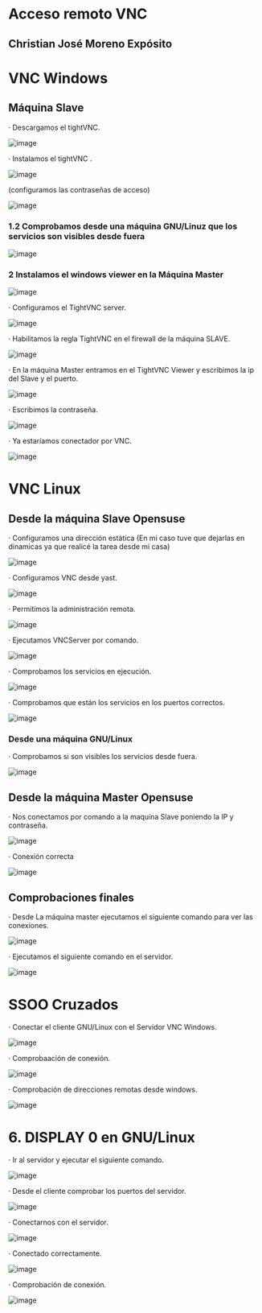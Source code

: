 # Acceso remoto VNC #
## Christian José Moreno Expósito ##

# VNC Windows #

## Máquina Slave ##

· Descargamos el tightVNC.

![image](https://github.com/christianjmx/ADD_christian/blob/main/TRIM%201/Tema%201/VNC/IMG/VNC%20Windows/1.png)

· Instalamos el tightVNC .

![image](https://github.com/christianjmx/ADD_christian/blob/main/TRIM%201/Tema%201/VNC/IMG/VNC%20Windows/1.1.png)

(configuramos las contraseñas de acceso)

![image](https://github.com/christianjmx/ADD_christian/blob/main/TRIM%201/Tema%201/VNC/IMG/VNC%20Windows/1.2.png)


### 1.2 Comprobamos desde una máquina GNU/Linuz que los servicios son visibles desde fuera ###

![image](https://github.com/christianjmx/ADD_christian/blob/main/TRIM%201/Tema%201/VNC/IMG/VNC%20Windows/1.3.png)

### 2 Instalamos el windows viewer en la Máquina Master ###

![image](https://github.com/christianjmx/ADD_christian/blob/main/TRIM%201/Tema%201/VNC/IMG/VNC%20Windows/1.4.png)


  · Configuramos el TightVNC server.
  
![image](https://github.com/christianjmx/ADD_christian/blob/main/TRIM%201/Tema%201/VNC/IMG/VNC%20Windows/1.5.png)


  · Habilitamos la regla TightVNC en el firewall de la máquina SLAVE.
  
 ![image](https://github.com/christianjmx/ADD_christian/blob/main/TRIM%201/Tema%201/VNC/IMG/VNC%20Windows/1.7.png)
 
  · En la máquina Master entramos en el TightVNC Viewer y escribimos la ip del Slave y el puerto.
  
 ![image](https://github.com/christianjmx/ADD_christian/blob/main/TRIM%201/Tema%201/VNC/IMG/VNC%20Windows/1.8.png)
 
  · Escribimos la contraseña.
  
 ![image](https://github.com/christianjmx/ADD_christian/blob/main/TRIM%201/Tema%201/VNC/IMG/VNC%20Windows/1.9.png)
 
  · Ya estaríamos conectador por VNC.
  
 ![image](https://github.com/christianjmx/ADD_christian/blob/main/TRIM%201/Tema%201/VNC/IMG/VNC%20Windows/2.0.png)
 
 
 
 # VNC Linux #
 ## Desde la máquina Slave Opensuse ##
 
 · Configuramos una dirección estática (En mi caso tuve que dejarlas en dinamicas ya que realicé la tarea desde mi casa)
 
 ![image](https://github.com/christianjmx/ADD_christian/blob/main/TRIM%201/Tema%201/VNC/IMG/VNC%20Opensuse/1.1.png)
 
 · Configuramos VNC desde yast.
 
 ![image](https://github.com/christianjmx/ADD_christian/blob/main/TRIM%201/Tema%201/VNC/IMG/VNC%20Opensuse/1.2.png)
 
 · Permitimos la administración remota.
 
 ![image](https://github.com/christianjmx/ADD_christian/blob/main/TRIM%201/Tema%201/VNC/IMG/VNC%20Opensuse/1.3.png)
 
 · Ejecutamos VNCServer por comando.
 
 ![image](https://github.com/christianjmx/ADD_christian/blob/main/TRIM%201/Tema%201/VNC/IMG/VNC%20Opensuse/1.4.png)
 
 · Comprobamos los servicios en ejecución.
 
 ![image](https://github.com/christianjmx/ADD_christian/blob/main/TRIM%201/Tema%201/VNC/IMG/VNC%20Opensuse/1.5.png)

  · Comprobamos que están los servicios en los puertos correctos.
  
 ![image](https://github.com/christianjmx/ADD_christian/blob/main/TRIM%201/Tema%201/VNC/IMG/VNC%20Opensuse/1.6.png)


### Desde una máquina GNU/Linux ###

  · Comprobamos si son visibles los servicios desde fuera.
  
 ![image](https://github.com/christianjmx/ADD_christian/blob/main/TRIM%201/Tema%201/VNC/IMG/VNC%20Opensuse/1.7.png)
 
## Desde la máquina Master Opensuse ##

  · Nos conectamos por comando a la maquina Slave poniendo la IP y contraseña.
  
 ![image](https://github.com/christianjmx/ADD_christian/blob/main/TRIM%201/Tema%201/VNC/IMG/VNC%20Opensuse/1.8.png)
 
  · Conexión correcta
 
 ![image](https://github.com/christianjmx/ADD_christian/blob/main/TRIM%201/Tema%201/VNC/IMG/VNC%20Opensuse/1.9.png)
 
 ## Comprobaciones finales ##
 
  · Desde La máquina master ejecutamos el siguiente comando para ver las conexiones.
  
 ![image](https://github.com/christianjmx/ADD_christian/blob/main/TRIM%201/Tema%201/VNC/IMG/VNC%20Opensuse/2.0.png)
 
  · Ejecutamos el siguiente comando en el servidor.
  
 ![image](https://github.com/christianjmx/ADD_christian/blob/main/TRIM%201/Tema%201/VNC/IMG/VNC%20Opensuse/2.1.png)


# SSOO Cruzados #

· Conectar el cliente GNU/Linux con el Servidor VNC Windows.

![image](https://github.com/christianjmx/ADD_christian/blob/main/TRIM%201/Tema%201/VNC/IMG/VNC%20Opensuse/4.1.png)

· Comprobaación de conexión.

![image](https://github.com/christianjmx/ADD_christian/blob/main/TRIM%201/Tema%201/VNC/IMG/VNC%20Opensuse/4.2.png)

· Comprobación de direcciones remotas desde windows.

![image](https://github.com/christianjmx/ADD_christian/blob/main/TRIM%201/Tema%201/VNC/IMG/VNC%20Opensuse/4.3.png)


# 6. DISPLAY 0 en GNU/Linux #

  · Ir al servidor y ejecutar el siguiente comando.
  
 ![image](https://github.com/christianjmx/ADD_christian/blob/main/TRIM%201/Tema%201/VNC/IMG/VNC%20Opensuse/5.1.png)
 
  · Desde el cliente comprobar los puertos del servidor.
 
 ![image](https://github.com/christianjmx/ADD_christian/blob/main/TRIM%201/Tema%201/VNC/IMG/VNC%20Opensuse/5.2.png)
 
  · Conectarnos con el servidor.
  
 ![image](https://github.com/christianjmx/ADD_christian/blob/main/TRIM%201/Tema%201/VNC/IMG/VNC%20Opensuse/5.3.png)
 
  · Conectado correctamente.
  
 ![image](https://github.com/christianjmx/ADD_christian/blob/main/TRIM%201/Tema%201/VNC/IMG/VNC%20Opensuse/5.4.png)
 
  · Comprobación de conexión.
  
 ![image](https://github.com/christianjmx/ADD_christian/blob/main/TRIM%201/Tema%201/VNC/IMG/VNC%20Opensuse/5.5.png)






